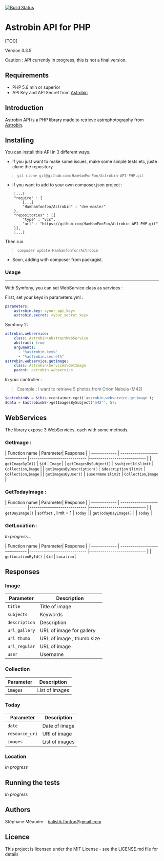 [![Build Status](https://travis-ci.org/HamHamFonFon/Astrobin-API-PHP.svg?branch=master)](https://travis-ci.org/HamHamFonFon/Astrobin-API-PHP)

# Astrobin API for PHP

[TOC]

Version 0.3.5

Caution : API currently in progress, this is not a final version.

## Requirements
* PHP 5.6 min or superior
* API Key and API Secret from [Astrobin](https://www.astrobin.com/api/request-key/)

## Introduction


Astrobin API is a PHP library made to retrieve astrophotography from [Astrobin](http://www.astrobin.com).

## Installing

You can install this API in 3 different ways.

* If you just want to make some issues, make some simple tests etc, juste clone the repository

> `git clone git@github.com:HamHamFonFon/Astrobin-API-PHP.git`


* If you want to add to your own composer.json project :

```
    [...]
    "require" : {
        [...]
        "Hamhamfonfon/Astrobin" : "dev-master"
    },
    "repositories" : [{
        "type" : "vcs",
        "url" : "https://github.com/HamHamFonFon/Astrobin-API-PHP.git"
    }],
    [...]
```

Then run
> `composer update Hamhamfonfon/Astrobin`

* Soon, adding with composer from packagist.


### Usage
-----

With Symfony, you can set WebService class as services :

First, set your keys in parameters.yml :
```yml
parameters:
    astrobin.key: <your_api_key>
    astrobin.secret: <your_secret_key>
```

Symfony 2:

```yml
astrobin.webservice:
    class: Astrobin\AbstractWebService
    abstract: true
    arguments:
      - "%astrobin.key%"
      - "%astrobin.secret%"
astrobin.webservice.getimage:
    class: Astrobin\Services\GetImage
    parent: astrobin.webservice
```

In your controller :
> Exemple : i want to retrieve 5 photos from Orion Nebula (M42)
```php
$astrobinWs = $this->container->get('astrobin.webservice.getimage');
$data = $astrobinWs->getImagesBySubject('m42'', 5);
```


## WebServices

The library expose 3 WebServices, each with some methods.

### GetImage :

| Function name | Parameter| Response |
| ------------- | ------------------------------ |----------------------------- |----------------------------- |
| `getImageById()`      | `$id`       | `Image` |
| `getImagesBySubject()`   | `$subjectId`  `$limit`     | `Collection`,`Image` |
| `getImagesByDescription()`   | `$description`  `$limit`     | `Collection`,`Image` |
| `getImagesByUser()`     | `$userName`  `$limit`     | `Collection`,`Image` |

### GetTodayImage :

| Function name | Parameter| Response |
| ------------- | ------------------------------ |----------------------------- |----------------------------- |
| `getDayImage()`      | `$offset` ,  limit = 1      | `Today` |
| `getTodayDayImage()`   |   | `Today` |

### GetLocation :
*In progress...*

| Function name | Parameter| Response |
| ------------- | ------------------------------ |----------------------------- |----------------------------- |
| `getLocationById()`      | `$id`       | `Location` |


## Responses

### Image
| Parameter| Description |
| ------------- | ------------------------------ |
| `title`      | Title of image       |
| `subjects`      | Keywords      |
| `description`      | Description      |
| `url_gallery`      | URL of image for gallery       |
| `url_thumb`      | URL of image , thumb size      |
| `url_regular`      | URL of image      |
| `user`      | Username      |

### Collection
| Parameter| Description |
| ------------- | ------------------------------ |
| `images`      | List of images       |

### Today
| Parameter| Description |
| ------------- | ------------------------------ |
| `date`      | Date of image       |
| `resource_uri`      | URI of image       |
| `images`      | List of images       |

### Location
*In progress*

## Running the tests
*In progress*

## Authors
Stéphane Méaudre  - <balistik.fonfon@gmail.com>

## Licence

This project is licensed under the MIT License - see the LICENSE.md file for details